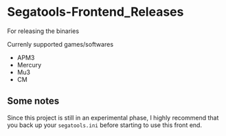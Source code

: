 # Segatools-Frontend_Releases
For releasing the binaries


Currenly supported games/softwares

- APM3
- Mercury
- Mu3
- CM
  
## Some notes  
Since this project is still in an experimental phase, I highly recommend that you back up your `segatools.ini` before starting to use this front end.